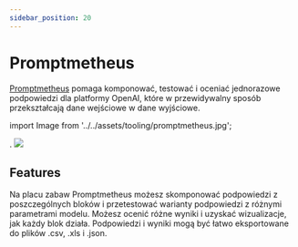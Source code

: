 ```yaml
---
sidebar_position: 20
---
```


# Promptmetheus

[Promptmetheus](https://promptmetheus.com) pomaga komponować, testować i oceniać jednorazowe podpowiedzi dla platformy OpenAI, które w przewidywalny sposób przekształcają dane wejściowe w dane wyjściowe.

import Image from '../../assets/tooling/promptmetheus.jpg';

<div style={{textAlign: 'center'}}>.
  <img src={Image} style={{width: "750px"}} />
</div>

## Features

Na placu zabaw Promptmetheus możesz skomponować podpowiedzi z poszczególnych bloków i przetestować warianty podpowiedzi z różnymi parametrami modelu. Możesz ocenić różne wyniki i uzyskać wizualizacje, jak każdy blok działa. Podpowiedzi i wyniki mogą być łatwo eksportowane do plików .csv, .xls i .json.


